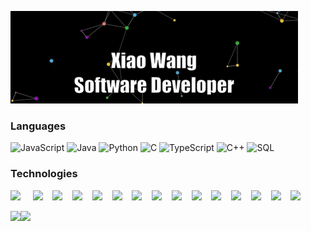 [![](https://raw.githubusercontent.com/princez1214/princez1214/master/profile.gif)](https://www.github.com/princez1214)

### Languages

![JavaScript](https://img.shields.io/badge/-JavaScript-000?&logo=JavaScript)
![Java](https://img.shields.io/badge/-Java-000?&logo=Java&logoColor=007396)
![Python](https://img.shields.io/badge/-Python-000?&logo=Python)
![C](https://img.shields.io/badge/-C-000?&logo=C)
![TypeScript](https://img.shields.io/badge/-TypeScript-000?&logo=TypeScript)
![C++](https://img.shields.io/badge/-C++-000?&logo=c%2b%2b&logoColor=00599C)
![SQL](https://img.shields.io/badge/-SQL-000?&logo=MySQL)

### Technologies

<img src="https://raw.githubusercontent.com/versa-dev/versa-dev/main/assets/react-original.svg" height="auto" width="40"> &nbsp;&nbsp;&nbsp;
<img src="https://raw.githubusercontent.com/versa-dev/versa-dev/main/assets/django.png" height="auto" width="40">&nbsp;&nbsp;&nbsp;
<img src="https://raw.githubusercontent.com/versa-dev/versa-dev/main/assets/nodejs-original.svg" height="auto" width="40">&nbsp;&nbsp;&nbsp;
<img src="https://raw.githubusercontent.com/versa-dev/versa-dev/main/assets/express-original.svg" height="auto" width="40">&nbsp;&nbsp;&nbsp;
<img src="https://raw.githubusercontent.com/versa-dev/versa-dev/main/assets/mongodb-original.svg" height="auto" width="40">&nbsp;&nbsp;&nbsp;
<img src="https://raw.githubusercontent.com/versa-dev/versa-dev/main/assets/angular.svg" height="auto" width="40">&nbsp;&nbsp;&nbsp;
<img src="https://raw.githubusercontent.com/versa-dev/versa-dev/main/assets/javascript-plain.svg" height="auto" width="40">&nbsp;&nbsp;&nbsp;
<img src="https://raw.githubusercontent.com/versa-dev/versa-dev/main/assets/python.svg" height="auto" width="40">&nbsp;&nbsp;&nbsp;
<img src="https://raw.githubusercontent.com/versa-dev/versa-dev/main/assets/css3-original.svg" height="auto" width="40">&nbsp;&nbsp;&nbsp;
<img src="https://raw.githubusercontent.com/versa-dev/versa-dev/main/assets/sass-original.svg" height="auto" width="40">&nbsp;&nbsp;&nbsp;
<img src="https://raw.githubusercontent.com/versa-dev/versa-dev/main/assets/jquery-plain.svg" height="auto" width="40">&nbsp;&nbsp;&nbsp;
<img src="https://raw.githubusercontent.com/versa-dev/versa-dev/main/assets/html5-original.svg" height="auto" width="40">&nbsp;&nbsp;&nbsp;
<img src="https://raw.githubusercontent.com/versa-dev/versa-dev/main/assets/bootstrap-plain.svg" height="auto" width="40">&nbsp;&nbsp;&nbsp;
<img src="https://raw.githubusercontent.com/versa-dev/versa-dev/main/assets/redux-original.svg" height="auto" width="40">&nbsp;&nbsp;&nbsp;
<img src="https://raw.githubusercontent.com/versa-dev/versa-dev/main/assets/git-original.svg" height="auto" width="40">&nbsp;&nbsp;&nbsp;


<a href="https://www.adamalston.com/"><img height="137px" src="https://github-readme-stats.vercel.app/api?username=princez1214&hide_title=true&hide_border=true&show_icons=true&include_all_commits=true&count_private=true&line_height=21&text_color=000&icon_color=000&bg_color=0,ea6161,ffc64d,fffc4d,52fa5a&theme=graywhite" /><!-- wi*quL3fcV --><img height="137px" src="https://github-readme-stats.vercel.app/api/top-langs/?username=princez1214&hide=html&hide_title=true&hide_border=true&layout=compact&langs_count=6&exclude_repo=comp426,Redventures-Movie-Quotes&text_color=000&icon_color=fff&bg_color=0,52fa5a,4dfcff,c64dff&theme=graywhite" /></a>
